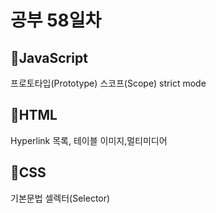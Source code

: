 <h1>공부 58일차</h1>

<h2>📌JavaScript</h2>
프로토타입(Prototype)
스코프(Scope)
strict mode

<h2>📌HTML</h2>
Hyperlink
목록, 테이블
이미지,멀티미디어


<h2>📌CSS</h2>
기본문법
셀렉터(Selector)